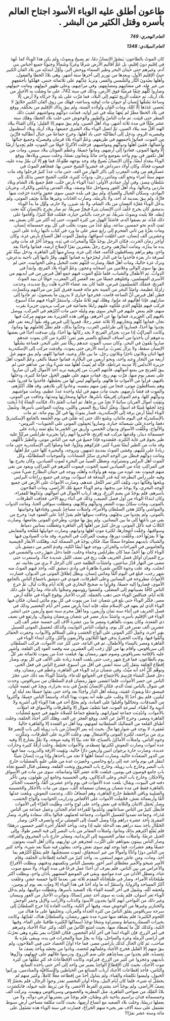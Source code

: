 <h1 dir="rtl">طاعون أطلق عليه الوباء الأسود اجتاح العالم بأسره وقتل الكثير من البشر .</h1>

<h5 dir="rtl">العام الهجري:  749

العام الميلادي: 1348

</h5>

<p dir="rtl">كان الموتُ بالطاعون: يَبصُقُ الإنسانُ دمًا، ثم يصيحُ ويموتُ، ولم يكن هذا الوباءُ كما عُهِدَ في إقليمٍ دونَ إقليمٍ، بل عَمَّ أقاليم الأرض شرقًا وغربًا وشَمالًا وجنوبًا جميع أجناس بني آدم، وغيرهم حتى حيتان البحر وطير السماء ووحش البر، وأوَّلُ ابتدائِه من بلاد القان الكبير حيثُ الإقليم الأول، وبعدها من توريز إلى آخرها ستة أشهر، وهي بلادُ الخطا والمغول، وأهلُها يعبُدونَ النَّار والشَّمس والقمر، وتزيدُ عِدَّتُهم على ثلاثمائة جنس، فهَلَكوا بأجمَعِهم من غير علة، في مشاتِيهم ومصايفِهم، وفي مراعِيهم، وعلى ظهورِ خُيولِهم، وماتت خيولُهم، وصاروا كُلُّهم جِيَفًا مَرميَّةً فوق الأرض، وذلك في سنة 742، على ما وصَلَت به الأخبار من بلاد أزبك، ثم حمَلَت الريح نَتنَهم إلى البلاد، فما مَرَّت على بلد ولا خركاه ولا أرض، إلَّا وساعةَ يَشَمُّها إنسان أو حيوان مات لوقتِه وساعته، فهلك من زوق القان الكبير خلائِقُ لا يُحصي عَدَدَها إلَّا اللهُ، ومات القان وأولاده الستة، ولم يبقَ بذاك الإقليم من يحكُمُه, ووقع في بلاد الخطا مطَرٌ لم يُعهَدْ مِثلُه في غير أوانِه، فماتت دوابُّهم ومواشيهم عَقيبَ ذلك المطر حتى فَنِيَت، ثم مات الناسُ والطيور والوحوش حتى خلت بلاد الخطا، وهلك ستة عشر ملكًا في مدة ثلاثة أشهر، وباد أهلُ الصين، ولم يبقَ منهم إلا القليل؛ وكان الفناءُ ببلاد الهند أقَلَّ منه ببلاد الصين، ثمَّ اتصل الوباء ببلاد الشرق جميعها، وبلاد أزبك وبلاد أسطنبول وقيصرية الرومِ، ودخل إلى أنطاكيَّة حتى باد أهلها، وخرج جماعةٌ من جبال أنطاكية فارِّينَ مِن الموت، فماتوا بأجمعِهم في طريقهم، وعَمَّ الوباء بلادَ قرمان وقيصريَّة وجميعَ جبالها وأعمالها، ففَنِيَ أهلُها ودوابُّهم ومواشيهم، فرَحَلت الأكرادُ خَوفًا من الموتِ، فلم يَجِدوا أرضًا إلَّا وفيها الموتى، فعادوا إلى أرضِهم، وماتوا جميعًا، وعَظُم الموتان ببلاد سيس، ومات من أهل تكفور في يومٍ واحد بموضع واحد مائةٌ وثمانون نفسًا، وخلت سيس وبلادها، ووقع الوباءُ ببغداد أيضًا، وكان الإنسانُ يُصبِحُ وقد وجد بوجهِه طلوعًا، فما هو إلا أن يمُرَّ بيده عليه، فيموت فجأةً، وكان أولاد دمرداش قد حَصَروا الشيخ حسن بها، ففجَأَهم الموتُ في عسكَرِهم من وقت المغربِ إلى باكر النهار من الغد، حتى مات عددٌ كثيرٌ فرحلوا وقد مات منهم ستةُ أمراء ونحو ألف ومائتي رجل، ودوابُّ كثيرة، فكتب الشيخ حسن بذلك إلى سُلطانِ مِصرَ، وفي أول جمادى الأولى: ابتدأ الوباء بأرضِ حَلَب، فعَمَّ جميعَ بلاد الشام وبلاد ماردين وجبالها، وباد أهلُ الغور وسواحل عكا وصفد، وبلاد القدس ونابلس والكرك، وعربان البوادي، وسكان الجبال والضياع، ولم يبقَ في بلدة جينين سوى عجوزٍ واحدة خرَجَت منها فارَّةً، ولم يبقَ بمدينة لد أحد، ولا بالرملة، وصارت الخانات وغيرها ملآنةً بجِيَف الموتى، ولم يدخُل الوباءُ مَعَرَّة النعمان من بلاد الشام، ولا بلد شيزر، ولا حارم، وأوَّل ما بدأ الوباء بدمشق كان يخرج خَلْفَ أذن الإنسان بثرةٌ فيخِرُّ صريعًا، ثم صار يخرج بالإنسانِ كبَّة تحت إبطه، فلا يلبث ويموتُ سَريعًا، ثم خرجت بالناس خيارة، فقَتَلت قتلًا كثيرًا، وأقاموا على ذلك مُدَّة، ثم بصقوا الدم، فاشتَدَّ الهول من كثرة الموت، حتى إنه أكثر من كان يعيش بعد نَفثِ الدم نحو خمسين ساعة، وبلَغَ عَدَدُ من يموت بحَلَب في كل يوم خمسمائة إنسان، ومات بغزَّةَ مِن ثاني المحرم إلى رابع صفر على ما ورد في كتاب نائبها زيادة على اثنين وعشرين ألف إنسان، حتى أُغلِقَت أسواقها، وشَمِلَ الموت أهلَ الضياع بأرض غزة، وكان أواخِر زمان الحرث، فكان الرجل يوجَدُ مَيِّتًا والمحراث في يَدِه، ويوجَدُ آخَرُ قد مات وفي يده ما يبذُرُه، وماتت أبقارُهم، وخرج رجلٌ بعشرين نفرًا لإصلاح أرضه، فماتوا واحدًا بعد واحدٍ، وهو يراهم يتساقطون قُدَّامه، فعاد إلى غزة، وسار منها إلى القاهرة، ودخل سِتَّةُ نَفَرٍ لسرقة دار بغزة فأخذوا ما في الدار ليخرُجوا به فماتوا كلُّهم، وفَرَّ نائبها إلى ناحية بدعرش، وترك غزة خاليةً، ومات أهلُ قطا، وصارت جُثَثُهم تحت النخيل وعلى الحوانيت، حتى لم يبقَ بها سوى الوالي وغلامين من أصحابه وعجوز، وعَمَّ الوباء بلاد الفرنج، وابتدأ في الدوابِّ، ثم الأطفال والشباب، فلما شَنَّع الموت فيهم جمع أهلُ قبرص من في أيديهم من الأسرى المسلمين، وقتلوهم جميعًا من بعد العصرِ إلى المغرب، خوفًا أن يبيد الموتُ الفرنجَ، فتمَلَّك المُسلِمونَ قبرص، فلما كان بعد عشاء الآخرة هَبَّت ريحٌ شديدة، وحدثت زلزلةٌ عظيمة، وامتَدَّ البحر من المينة نحو مائة قصبة فغرق كثيرٌ من مراكبهم وتكسرَّت، فظن أهل قبرص أنَّ الساعة قامت، فخرجوا حيارى لا يدرون ما يصنعونَ، ثم عادوا إلى منازلهم، فإذا أهاليهم قد ماتوا، وهلك لهم ثلاثةُ ملوك، واستمَرَّ الوباء فيهم مدَّةُ أسبوع، فركب فيهم مَلِكُهم الذي مَلَّكوه عليهم رابعًا بجماعتِه في مركب يريدون جزيرةً بقرب منهم، فلم يمضِ عليهم في البحر سوى يوم وليلة حتى مات أكثَرُهم في المركب، ووصل باقيهم إلى الجزيرة، فماتوا بها عن آخرهم، ووافى هذه الجزيرةَ بعد موتهم مركبٌ فيها تجار، فماتوا كلُّهم وتجارتهم إلَّا ثلاثة عشر رجلًا، فمروا إلى قبرص وقد بقُوا أربعة نفر، فلم يجِدوا بها أحدًا، فساروا إلى طرابلس الغرب، وحدَّثوا بذلك، فلم تطُلْ إقامتُهم بها وماتوا، وكانت المراكِبُ إذا مرت بجزائر الفرنج لا يجد ركابُها بها أحدًا، وإن صدفت أحدًا في بعضها يدعوهم أن يأخذوا من أصناف البضائِعِ بالصبر بغير ثمنٍ؛ لكثرة من كان يموت عندهم صاروا يلقونَ في البحر، وكان سبب الموتِ عندهم ريحًا تمر على البحر، فساعة يشَمُّها الإنسان سقط، ولا يزال يَضرِبُ برأسه الأرض حتى يموت، وقَدِمَت مركب إلى الإسكندرية فيها اثنان وثلاثون تاجرًا وثلاثون رجل، ما بين تجَّار وعبيد، فماتوا كلهم، ولم يبق منهم غيرُ أربعة من التجار وعبد واحد، ونحو أربعين من البحَّارة، فماتوا جميعًا بالثغر، وعَمَّ الموت أهلَ جزيرة الأندلس إلَّا مدينة غرناطة، فإنَّه لم يُصِبْ أهلَها منه شيءٌ وباد من عداهم حتى لم يبقَ للفرنج من يمنع أموالَهم، فأتتهم العربُ من إفريقية تريد أخذ الأموال إلى أن صاروا على نصفِ يومٍ منها، مَرَّت بهم ريح، فمات منهم على ظهور الخيل جماعةٌ كثيرة، ودخلها باقيهم، فرأوا من الأمواتِ ما هالهم، وأموالُهم ليس لها من يحفَظُها، فأخذوا ما قدروا عليه، وهم يتساقَطونَ موتى، فنجا من بَقِيَ منهم بنفسه، وعادوا إلى بلادِهم، وقد هلك أكثَرُهم، والموت قد فشا بأرضِهم، بحيث مات منهم في ليلة واحدة عددٌ عظيم، وماتت مواشيهم ودوابُّهم كلها، وعم الموتان إفريقيَّةَ بأسْرِها، جبالَها وصحاريَها ومدنَها، وجافت من الموتى، وبَقِيَت أموال العربان سائبةً لا تجِدُ من يرعاها، ثم أصاب الغنَمَ داءٌ، فكانت الشاهُ إذا ذُبِحَت وُجِدَ لَحمُها مُنتِنًا قد اسوَدَّ، وتغيَّرَ أيضًا ريحُ السمن واللبن، وماتت المواشي بأسرِها، وشَمِلَ الوباء أيضًا أرضَ برقة إلى الإسكندرية، فصار يموتُ بها في كلِّ يومٍ مائة، ثم مات بالإسكندريَّة في اليوم مائتان، وشَنع ذلك حتى إنه صُلِّيَ في يوم الجمعة بالجامِعِ الإسكندريِّ دفعةً واحدة على سَبعمائة جنازة، وصاروا يَحمِلون الموتى على الجنويات- التروس- والألواح، وغُلِّقَت الأسواق وديوان الخمس، وأريق من الخَمر ِما يبلغ ثمنه زيادة على خمسمائة دينار، وقَدمَها مركب فيه إفرنج، فأخبروا أنهم رأوا بجزيرة طرابلس مركبًا عليه طير يحومُ في غاية الكثرةِ، فقَصَدوه فإذا جميعُ مَن فيه من الناس موتى، والطيرُ تأكُلُهم، وقد مات من الطيرِ أيضًا شيءٌ كثير، فتَرَكوهم ومَرُّوا، فما وصلوا إلى الإسكندرية حتى مات زيادةٌ على ثلثَيهم، وفشى الموتُ بمدينةِ دَمنهور، وتروجه، والبحيرة كلها حتى عمَّ أهلُها، وماتت دوابُّهم فبطل من الوجهِ البحري سائِرُ الضمانات، والموجبات السلطانيَّة، وكل الموت أهل البرلس ونستراوه، وتعطل الصيدُ من البحرة لموتِ الصيادين، وكان يخرج بها في المراكِبِ عِدَّة من الصيادين لصيد الحوت، فيموت أكثرهم في المراكِبِ ويعود من بقي منهم فيموت بعد عَودِه من يومِه هو وأولاده وأهله، ووجد في حيتان البطارخ شيءٌ منتن، وفيه على رأس البطرخة كبة قدر البندقة قد اسوَدَّت، ووجد في جميع زراعات البرلس وبلحها وقثَّائها دود، وتَلِفَ أكثر ثمر النَّخل عندهم، وصارت الأمواتُ على الأرض في جميع الوجه البحري، ولا يوجَدُ من يدفنها، وعم الوباءُ جميعَ تلك الأراضي، ومات الفلاحون بأسرهم، فلم يوجَدْ مَن يضم الزرعَ، وزهد أرباب الأموال في أموالهم، وبَذَلوها للفقراء، وكان ابتداءُ الوباء من أول فصل الصيف، وذلك في أثناء ربيع الآخر، فجافت الطرقات بالموتى، ومات سكانُ بيوت الشعر ودوابُّهم وكلابهم، وتعطلت سواقي ألحنا، وماتت الدواب والمواشي وأكثَرُ هجن السلطان والأمراء، وامتلأت مساجِدُ بلبيس وفنادقها وحوانيتها بالموتى، ولم يجِدوا من يدفِنُهم، وجافت سوقُها فلم يقدِرْ أحَدٌ على القعود فيه؛ وخرج من بقي من باعَتِها إلى ما بين البساتين، ولم يبقَ بها مؤذن، وطُرِحَت الموتى بجامعها، وصارت الكلابُ فيه تأكل الموتى، ورحل كثيرٌ من أهلها إلى القاهرة وتعَطَّلت بساتين دمياط وسواقيها، وجَفَّت أشجارها، لكثرة موتِ أهلِها ودوابهم، وصارت حوانيتُها مُفَتَّحة والمعايش بها لا يقرَبُها أحد، وغُلِّقَت دورها، وبقيت المراكِبُ في البحيرة، وقد مات الصيادون فيها والشباك بأيديهم مملوءةٌ سمكًا ميتًا، فكان يوجَدُ في السمكة كبة، وهلكت الأبقار الخيسية والجاموس في المراحات والجزائر، ووجد فيها أيضًا الكبة، وقدِمَ الخبر من دمشق بأن الوباء كان بها أخَفَّ مما كان بطرابلس وحماة وحلب، فلما دخل شهرُ رجب والشمس في برج الميزان أوائل فصل الخريف هبَّت ريح في نصف الليل شديدة جدًّا، واستمرت حتى مضى من النهار قَدْرُ ساعتين، واشتَدَّت الظلمة حتى كان الرجل لا يرى من بجانبه، ثم انجلت، وقد علت وجوهَ النَّاسِ صُفرةٌ ظاهِرةٌ في وادي دمشق كله، وأخذ فيهم الموتُ منه شهر رجب، فبلغ في اليوم ألفًا ومائتي إنسان، وبطل إطلاقُ الموتى من الديوان، فصارت الأمواتُ مطروحة في البساتين وعلى الطرقات، فنودي في دمشق باجتماع الناس بالجامِعِ الأموي، فصاروا إليه جميعًا، وقرأوا به صحيحَ البخاري في ثلاثة أيام وثلاث ليال، ثمَّ خرج الناس كافَّةً بصبيانهم إلى المصَلَّى، وكشفوا رؤوسهم وضجُّوا بالدعاء، وما زالوا على ذلك ثلاثة أيام، فتناقَصَ الوباء حتى ذهب بالجملة، كثرت الأخبار بوقوع الوباء في عامَّة أرض مصر، فكَثُر الوباءُ حتى بلغ في شعبان عددُ من يموت في كل يوم مائتي إنسان، فكان فيها الوباء الذي لم يعهد في الإسلام مثله، فإنه ابتدأ بأرض مصر آخر أيام التخضير وذلك في فصل الخريف في أثناء سنة ثمان وأربعين، وما أهَلَّ محرم سنة تسع وأربعين حتى انتشر الوباء في الإقليم بأسرِه، واشتَدَّ بديار مصر في شعبان ورمضان وشوال، وارتفع في نصف ذي القعدة، وكان يموت بالقاهرة ومصر ما بين عشرة آلاف إلى خمسة عشر ألف إلى عشرين ألف نفس في كل يوم، وعَمِلَت الناس التوابيت والدكك لتغسيل الموتى للسبيلِ بغير أجرة، وحُمِلَ أكثر الموتى على ألواح الخشب وعلى السلالم والأبواب، وحفرت الحفائر وأُلقُوا فيها، وكانت الحفرةُ يدفن فيها الثلاثون والأربعون وأكثَرُ، وكان ابتداء الوباء في القاهرة ومصر بالنساء والأطفال، ثم في الباعة، حتى كثُرَ عدد الأموات، فركب السلطان إلى سرياقوس، وأقام بها من أوَّلِ رَجَب إلى العشرين منه وقصد العود إلى القلعة، وأشير عليه بالإقامة بسرياقوس وصوم شهر رمضان بها، فبلغت عدةُ من يموت ثلاثمائة نفر كلَّ يوم بالطاعون، فما فرغ شهر رجب حتى بلغت العدة زيادة على الألف في كل يوم، وصار إقطاع الحلقة ينتقل إلى ستة أنفس في أقل من أسبوع، فشرع الناس في فعل الخير، وتوهَّم كُلُّ أحد أنه ميِّتٌ، وفي شعبان تزايد الوباء في القاهرة، وعَظُم في رمضان، وقد دخل فصلُ الشتاء فرُسِمَ بالاجتماع في الجوامِعِ للدعاء، واشتَدَّ الوباءُ بعد ذلك حتى عجَزَ الناس عن حصر الأموات، فلما انقضى شهرُ رمضان قَدِمَ السلطان من سرياقوس، وحدث في شوال بالناس نَفثُ الدم، فكان الإنسانُ يُحِسُّ في بدنه بحرارة، ويجِدُ في نَفسِه غَثَيان، فيبصق دمًا ويموتُ عَقيبَه، ويتبعُه أهل الدار واحِدًا بعد واحد حتى يفنَوا جميعًا بعد ليلة أو ليلتين، فلم يبق أحدٌ إلا وغلب على ظنه أنه يموت بهذا الداء، واستعدَّ الناس جميعًا، وأكثروا من الصدقات، وتحاللوا وأقبلوا على العبادة، ولم يحتَجْ أحد في هذا الوباء إلى أشربة ولا أدوية ولا أطباء، لسرعةِ الموت، فما تنَصَّفَ شوال إلا والطرقات والأسواق قد امتلأت بالأموات، وانتُدِبَت جماعة لمواراتهم، وانقطع جماعةٌ للصلاة عليهم في جميعِ مُصَلَّيات القاهرة ومصر، وخرج الأمرُ عن الحد، ووقع العجز عن العد، وهلك أكثر أجناد الحلقة، وخلت أطباق القلعة من المماليك السلطانية لموتهم، وما أهل ذو القعدة إلا والقاهرة خاليةٌ مُقفِرة، لا يوجد في شوارعِها مارٌّ، بحيث إنه يمر الإنسانُ من باب زويلة إلى باب النصر فلا يرى من يزاحمه، لكثرةِ الموتى والاشتغال بهم، وعَلَت الأتربة على الطرقات، وتنكَّرَت وجوه الناس، وامتلأت الأماكِنُ بالصياح، فلا تجد بيتًا إلا وفيه صيحة، ولا تمُرُّ بشارع إلَّا وفيه عدة أموات وصارت النعوش لكثرتها تصطدم، والأموات تختلِطُ، وخلت أزقَّةٌ كثيرة وحارات عديدة، وصارت حارة برجوان اثنين وأربعين دارًا خالية، وبَقِيت الأزقة والدروب، مما فيها من الدور المتعدِّدة خالية، وصارت أمتعةُ أهلِها لا تجد من يأخذها، وإذا ورث إنسانٌ شيئًا انتقل في يوم واحد عنه إلى رابع وخامس، وحُصِرَت عدة من صُلِّي عليه بالمصليات خارج باب النصر وخارج باب زويلة، وخارج باب المحروق وتحت القلعة، ومصَلَّى قتال السبع تجاه باب جامع قوصون في يومين، فبلغت ثلاثة عشر ألفًا وثمانمائة، سوى من مات في الأسواق والأحكار، وخارج باب البحر وعلى الدكاكين، وفي الحسينية وجامع ابن طولون، ومن تأخَّر دفنه في البيوت، ويقال: بلغت عدة الأموات في يومٍ واحدٍ عشرين ألفًا، وأحصيت الجنائز بالقاهرة فقط في مدة شعبان ورمضان تسعمائة ألف، سوى من مات بالأحكار والحسينية والصليبة وباقي الخطط خارج القاهرة، وهم أضعافُ ذلك، وعدمت النعوش، وبلغت عدتُها ألفًا وأربعمائة نعش، فحُمِلَت الأموات على الأقفاص ودراريب الحوانيت وألواح الخشب، وصار يُحمَل الاثنان والثلاثة في نعش واحد على لوح واحد، وطُلِبت القرَّاء إلى الأموات فأبطل كثيرٌ من الناس صناعاتهم، وانتُدِبوا للقراءة أمام الجنائز، وعمل جماعة من الناسِ مُدَراء، وجماعة تصدوا لتَغسيلِ الأموات، وجماعة لحملهم، فنالوا بذلك سعادة وافرة، وصار المقرئ يأخذ عشرة دراهم وإذا وصل الميتُ إلى المصلى تركه وانصرف لآخَرَ، وصار الحَمَّال يأخذ ستة دراهم بعد الدخلة عليه إذا وجد، ويأخذ الحفَّار أجرة القبر خمسين درهمًا؛ فلم يُمَتَّع أكثرهم بذلك وماتوا، وامتلأت المقابر من باب النصر إلى قبة النصر طولًا، وإلى الجبل عرضًا، وامتلأت مقابر الحسينية إلى الريدانية، ومقابر خارج باب المحروق والقرافة، وصار الناس يبيتون بموتاهم على التُّرَب، لعجزهم عن تواريهم، وكان أهل البيت يموتون جميعًا وهم عشرات، فما يوجد لهم سوى نعش واحد، ينقلون فيه شيئًا بعد شيء، وأخذ كثير من الناس دورًا وأثاثًا وأموالًا من غير استحقاق، لموت مستحِقِّيها، فلم يتمَتَّعْ أكثَرُهم بما أخذ، ومات، ومن عاش منهم استغنى به، وأخذ كثيرٌ من العامة إقطاعاتِ الحلقة، وقام الأمير شيخو والأمير مغلطاي أمير آخور بتغسيل الناس وتكفينهم ودفنهم، وبطلت الأفراحُ والأعراس من بين الناس، فلم يعرف أن أحدًا عمل فرحًا في مدة الوباء، ولا سمع صوت غناء، وتعطل الأذان من عدة مواضع، وبقي في الموضع المشهور بأذان واحدٍ، وبطلت أكثر طبلخاناة الأمراء، وصار في طبلخاناة المقدم ثلاثة نفر، بعدما كانوا خمسة عشر، وغلقت أكثَرُ المساجد والزوايا، واستقَرَّ أنه ما ولد أحَدٌ في هذا الوباء إلا ومات بعد يوم أو يومين، ولحقته أمُّه، وشَمِلَ في آخر السنة الفناء بلاد الصعيد بأسرِها، وتعَطَّلَت دواليبها، ولم يدخُل الوباء ثغر أسوان، فلم يمُت به سوى أحد عشر إنسانًا، وتواترت الأخبار من الغور وبيسان وغير ذلك من النواحي أنهم كانوا يجدون الأسودَ والذئاب والأرانب والإبل وحمر الوحش والخنازير وغيرها من الوحوش ميتة، وفيها أثر الكبة، وكانت العادة إذا خرج السلطانُ إلى سرحة سرياقوس يقلق الناسُ من كثرة الحدأة والغربان، وتحليقها على ما هناك من اللحوم الكثيرة؛ فلم يشاهد منها شيء مدة شهر رمضان، والسلطانُ هناك، لفَنائِها، وكانت بحيرات السمك بدمياط ونستراوة وسَخَا توجَدُ أسماكها الكثيرة طافيةً على الماء، وفيها الكبة، وكذلك كلُّ ما يُصطاد منها، بحيث امتنع النَّاسُ مِن أكله، وكثر عناءُ الأجناد وغيرهم في أمر الزرع، فإن الوباء ابتدأ في آخر أيام التخضير، فكان الحَرَّاث يمر ببَقَرِه وهى تحرُثُ في أراضي الرملة وغزة والساحل، وإذا به يخِرُّ ميتاً والمحراث في يده، ويبقى بقَرُه بلا صاحب، ثم كان الحال كذلك بأراضي مصر، فما جاء أوانُ الحصاد حتى فني الفلاحون، ولم يبقَ منهم إلا القليل فخرج الأجناد وغلمانُهم لتحصد، ونادوا من يحصُد ويأخذ نِصفَ ما يَحصدُه، فلم يجدوا من يساعِدُهم على ضم الزروع، ودرسوا غلالَهم على خيولهم، وذَرُّوها بأيديهم، وعجزوا عن كثير من الزرع، فتركوه، وكانت الإقطاعاتُ قد كثر تنقُّلُها من كثرة موت الأجناد، بحيث كان الإقطاعُ الواحِدُ يصير من واحد إلى آخر حتى يأخذه السابع والثامن، فأخذ إقطاعات الأجناد أرباب الصنائع من الخياطين والإسكافيَّة والمنادمين، وركبوا الخيول، ولبسوا تكلفتاه والقباء، ولم يتناول أحدٌ من إقطاعه مغلًّا كاملِاً، وكثير منهم لم يحصُلْ له شيء، فلما كان أيام النيل، وجاء أوان التخضير تعذر وجودُ الرجال، فلم يخضَرَّ إلا نِصفُ الأراضي، ولم يوجَدْ أحد يشتري القرط الأخضر، ولا مَن يَربِطُ عليه خيولَه، فانكسَرَت بلادُ المَلِك من ضواحي القاهرةِ، مثل المطرية والخصوص وسرياقوس وبهتيت، وتركت ألف وخمسمائة فدان براسيم بناحية ناي وطنان، فلم يوجَدْ مَن يشتريها لرعي دوابِّه، ولا من يعملها دريسًا، وخلت بلاد الصعيد مع اتساع أرضِها، بحيث كانت مكلفة مساحي أرض سيوط تشتمل على ستة آلاف نفر يجيء منهم الخراجُ، فصارت في سنة الوباء هذه تشتَمِلُ على مائة وستة عشر نفرًا!!</p></br>
